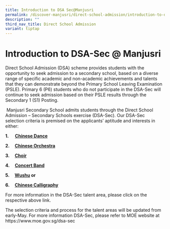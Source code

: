 ```yaml
---
title: Introduction to DSA Sec@Manjusri
permalink: /discover-manjusri/direct-school-admission/introduction-to-dsa-sec-at-manjusri/
description: ""
third_nav_title: Direct School Admission
variant: tiptap
---
```

<h1><strong>Introduction to DSA-Sec @ Manjusri</strong></h1>
<p>Direct School Admission (DSA) scheme provides students with the opportunity
to seek admission to a secondary school, based on a diverse range of specific
academic and non-academic achievements and talents that they can demonstrate
beyond the Primary School Leaving Examination (PSLE). Primary 6 (P6) students
who do not participate in the DSA-Sec will continue to seek admission based
on their PSLE results through the Secondary 1 (S1) Posting.</p>
<p>&nbsp;Manjusri Secondary School admits students through the Direct School
Admission – Secondary Schools exercise (DSA-Sec). Our DSA-Sec selection
criteria is premised on the applicants’ aptitude and interests in either:</p>
<p><strong>1.&nbsp;&nbsp;&nbsp;&nbsp;&nbsp; <a href="/cca/performing-arts/chinese-dance/" rel="noopener noreferrer nofollow" target="_blank">Chinese Dance</a>&nbsp;</strong>
</p>
<p><strong>2.&nbsp;&nbsp;&nbsp;&nbsp; <a href="/cca/performing-arts/chinese-orchestra/" rel="noopener noreferrer nofollow" target="_blank">Chinese Orchestra</a></strong>
</p>
<p><strong>3.&nbsp;&nbsp;&nbsp;&nbsp; <a href="/cca/performing-arts/choir/" rel="noopener noreferrer nofollow" target="_blank">Choir</a></strong>
</p>
<p><strong>4.&nbsp;&nbsp;&nbsp;&nbsp; <a href="/cca/performing-arts/concert-band/" rel="noopener noreferrer nofollow" target="_blank">Concert Band</a></strong>
</p>
<p><strong>5.&nbsp;&nbsp;&nbsp;&nbsp; <a href="/cca/sports/wushu/" rel="noopener noreferrer nofollow" target="_blank">Wushu</a> or</strong>
</p>
<p><strong>6.&nbsp;&nbsp;&nbsp;&nbsp; <a href="/cca/clubs-and-societies/chinese-calligraphy/" rel="noopener noreferrer nofollow" target="_blank">Chinese Calligraphy</a></strong>
</p>
<p>For more information in the DSA-Sec talent area, please click on the respective
above link.</p>
<p>The selection criteria and process for the talent areas will be updated
from early-May. For more information DSA-Sec, please refer to MOE website
at <a rel="noopener noreferrer nofollow" target="_blank">https://www.moe.gov.sg/dsa-sec</a>
</p>